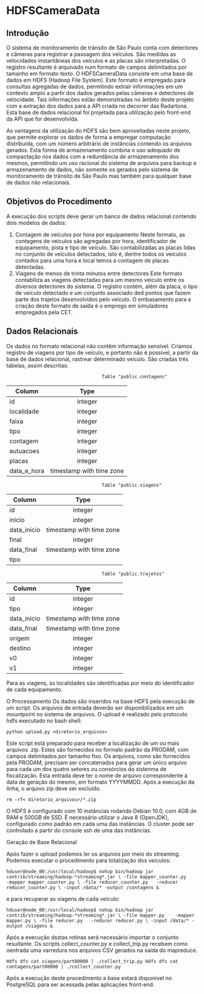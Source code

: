  
 # HDFSCameraData
 


## Introdução
O sistema de monitoramento de tränsito de São Paulo conta com detectores e câmeras para registrar a passagem dos veículos. São medidas as velocidades instantâneas dos veículos e as placas são interpretadas. O registro resultante é arquivado num formato de campos delimitados por tamanho em formato texto.
O HDFSCameraData consiste em uma base de dados em HDFS (Hadoop File System). Este formato é empregado para consultas agregadas de dados, permitindo extrair informações em um contexto amplo a partir dos dados gerados pelas câmeras e detectores de velocidade. Tais informações estão demonstradas no âmbito deste projeto com a extração dos dados para a API criada no decorrer das Radartona. Esta base de dados relacional foi projetada para utilização pelo front-end da API que for desenvolvida.  

As vantagens da utilização do HDFS são bem aproveitadas neste projeto, que permite explorar os dados de forma a empregar computação distribuída, com um número arbitrário de instâncias contendo os arquivos gerados. Esta forma de armazenamento combina o uso adequado de compactação nos dados  com a redundância de armazenamento dos mesmos, permitindo um uso racional do sistema de arquivos para backup e armazenamento de dados, não somente os gerados pelo sistema de monitoramento de tränsito de São Paulo mas também para qualquer base de dados não relacionais. 

## Objetivos do Procedimento
A execução dos scripts deve gerar um banco de dados relacional contendo dois modelos de dados:
1) Contagem de veículos por hora por equipamento
Neste formato, as contagens de veículos são agregadas por hora, identificador de equipamento, pista e tipo de veículo. São contabilizadas as placas lidas no conjunto de veículos detectados, isto é, dentre todos os veículos contados para uma hora e local temos a contagem de placas detectadas.
2) Viagens de menos de trinta minutos entre detectores
Este formato contabiliza as viagens detectadas para um mesmo veículo entre os diversos detectores do sistema. O registro contém, além da placa, o tipo de veículo detectado e um conjunto associado ded pontos que fazem parte dos trajetos desenvolvidos pelo veículo.
O embasamento para a criação deste formato de saída é o emprego em simuladores empregados pela CET. 

## Dados Relacionais
Os dados no formato relacional não contêm informação sensível. Criamos registro de viagens por tipo de veículo, e portanto não é possível, a partir da base de dados relacional, rastrear determinado veiculo. 
São criadas trës tabelas, assim descritas:

                                       Table "public.contagens"
| Column       | Type                     |
| ------------ |:------------------------:|
| id           | integer                  |
| localidade   | integer                  |
| faixa        | integer                  |
| tipo         | integer                  |
| contagem     | integer                  |
| autuacoes    | integer                  |
| placas       | integer                  |
| data_e_hora  | timestamp with time zone |


                                       Table "public.viagens"
| Column      | Type                     |
| ----------- |:------------------------:|
| id          | integer                  |
| inicio      | integer                  | 
| data_inicio | timestamp with time zone | 
| final       | integer                  | 
| data_final  | timestamp with time zone | 
| tipo  


                                       Table "public.trajetos"
| Column      | Type                     |
| ----------- |:------------------------:|
| id          | integer                  |
| tipo        | integer                  | 
| data_inicio | timestamp with time zone | 
| data_final  | timestamp with time zone | 
| origem      | integer                  | 
| destino     | integer                  | 
| v0          | integer                  | 
| v1          | integer                  |


Para as viagens, as localidades são identificadas por meio do identificador de cada equipamento.

O Processamento
Os dados são inseridos na base HDFS pela execução de um script. Os arquivos de entrada deverão ser disponibilizados em um mountpoint no sistema de arquivos. O upload é realizado pelo protocolo hdfs executado no bash shell:

`python upload.py <diretorio_arquivos>`

Este script está preparado para receber a localização de um ou mais arquivos .zip. Estes são fornecidos no formato padrão da PRODAM, com  campos delimitados por tamanho fixo. Os arquivos, como são fornecidos pela PRODAM, precisam ser concatenados para gerar um único arquivo para cada um dos quatro setores ou consórcios do sistenma de fiscalização. Esta entrada deve ter o nome de arquivo correspondente à data de geração do mesmo, em formato YYYYMMDD. Após a execução da linha, o arquivo zip deve ser excluído.

`rm -rf< diretorio_arquivos>/*.zip` 

O HDFS é configurado com 10 instâncias rodando Debian 10.0, com 4GB de RAM e 500GB de SSD.  É necessário utilizar o Java 8 (OpenJDK), configurado como padrão em cada uma das instâncias.
O cluster pode ser controlado a partir do console ssh de uma das instâncias.

Geração de Base Relacional

Após fazer o upload podemos ler os arquivos por meio do streaming. Podemos executar o procedimento para totalização dos veículos:

`hduser@node_00:/usr/local/hadoop$ nohup bin/hadoop jar contrib/streaming/hadoop-*streaming*.jar \
-file mapper_counter.py    -mapper mapper_counter.py \
-file reducer_counter.py   -reducer reducer_counter.py \
-input /data/* -output /contagens &`

e para recuperar as viagens de cada veículo:

`hduser@node_00:/usr/local/hadoop$ nohup bin/hadoop jar contrib/streaming/hadoop-*streaming*.jar \
-file mapper.py    -mapper mapper.py \
-file reducer.py   -reducer reducer.py \
-input /data/* -output /viagens &`

Após a execução dsstas rotinas será necessário importar o conjunto resultante. 
Os scripts collect_counter.py e collect_trip.py recebem como oentrada uma varredura nos arquivos CSV gerados na saída do mapreduce.

`Hdfs dfs cat viagens/part00000 | ./collect_trip.py
Hdfs dfs cat contagens/part00000 | ./collect_counter.py`

Após a execução deste procedimento a base estará disponível no PostgreSQL para ser acessada pelas aplicações front-end. 


